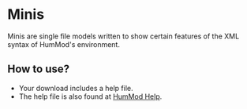 # Minis
Minis are single file models written to show certain features of the XML syntax of HumMod's environment.

## How to use?
* Your download includes a help file.
* The help file is also found at [HumMod Help](http://help.hummod.com/projects).
